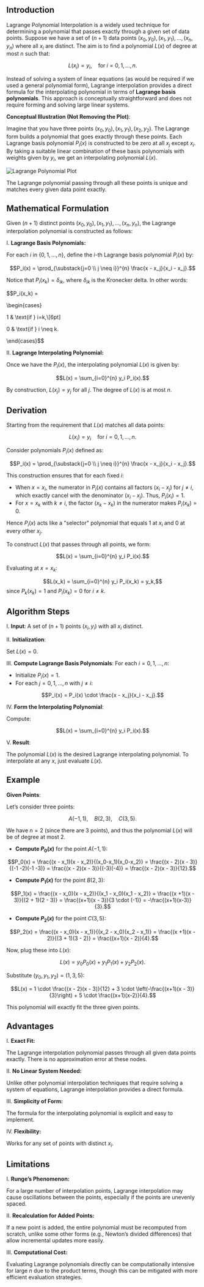 ## Introduction

Lagrange Polynomial Interpolation is a widely used technique for determining a polynomial that passes exactly through a given set of data points. Suppose we have a set of $(n+1)$ data points $(x_0, y_0), (x_1, y_1), \ldots, (x_n, y_n)$ where all $x_i$ are distinct. The aim is to find a polynomial $L(x)$ of degree at most $n$ such that:

$$L(x_i) = y_i, \quad \text{for} \; i=0,1,\ldots,n.$$

Instead of solving a system of linear equations (as would be required if we used a general polynomial form), Lagrange interpolation provides a direct formula for the interpolating polynomial in terms of **Lagrange basis polynomials**. This approach is conceptually straightforward and does not require forming and solving large linear systems.

**Conceptual Illustration (Not Removing the Plot)**:

Imagine that you have three points $(x_0, y_0), (x_1, y_1), (x_2, y_2)$. The Lagrange form builds a polynomial that goes exactly through these points. Each Lagrange basis polynomial $P_i(x)$ is constructed to be zero at all $x_j$ except $x_i$. By taking a suitable linear combination of these basis polynomials with weights given by $y_i$, we get an interpolating polynomial $L(x)$.

![Lagrange Polynomial Plot](https://user-images.githubusercontent.com/37275728/188961030-379f428f-a0c4-403a-a6bd-e4a5393f38e0.png)

The Lagrange polynomial passing through all these points is unique and matches every given data point exactly.

## Mathematical Formulation

Given $(n+1)$ distinct points $(x_0, y_0), (x_1, y_1), \ldots, (x_n, y_n)$, the Lagrange interpolation polynomial is constructed as follows:

I. **Lagrange Basis Polynomials:**

For each $i$ in $\{0,1,\ldots,n\}$, define the $i$-th Lagrange basis polynomial $P_i(x)$ by:

$$P_i(x) = \prod_{\substack{j=0 \\ j \neq i}}^{n} \frac{x - x_j}{x_i - x_j}.$$

Notice that $P_i(x_k) = \delta_{ik}$, where $\delta_{ik}$ is the Kronecker delta. In other words:

$$P_i(x_k) =

\begin{cases}

1 & \text{if } i=k,\\[6pt]

0 & \text{if } i \neq k.

\end{cases}$$

II. **Lagrange Interpolating Polynomial:**

Once we have the $P_i(x)$, the interpolating polynomial $L(x)$ is given by:

$$L(x) = \sum_{i=0}^{n} y_i P_i(x).$$

By construction, $L(x_j) = y_j$ for all $j$. The degree of $L(x)$ is at most $n$.

## Derivation

Starting from the requirement that $L(x)$ matches all data points:

$$L(x_i) = y_i \quad \text{for } i=0,1,\ldots,n.$$

Consider polynomials $P_i(x)$ defined as:

$$P_i(x) = \prod_{\substack{j=0 \\ j \neq i}}^{n} \frac{x - x_j}{x_i - x_j}.$$

This construction ensures that for each fixed $i$:
- When $x = x_i$, the numerator in $P_i(x)$ contains all factors $(x_i - x_j)$ for $j \neq i$, which exactly cancel with the denominator $(x_i - x_j)$. Thus, $P_i(x_i)=1$.
- For $x = x_k$ with $k \neq i$, the factor $(x_k - x_k)$ in the numerator makes $P_i(x_k)=0$.

Hence $P_i(x)$ acts like a "selector" polynomial that equals 1 at $x_i$ and 0 at every other $x_j$.

To construct $L(x)$ that passes through all points, we form:

$$L(x) = \sum_{i=0}^{n} y_i P_i(x).$$

Evaluating at $x = x_k$:

$$L(x_k) = \sum_{i=0}^{n} y_i P_i(x_k) = y_k,$$
since $P_k(x_k)=1$ and $P_i(x_k)=0$ for $i \neq k$.

## Algorithm Steps

I. **Input**: A set of $(n+1)$ points $(x_i,y_i)$ with all $x_i$ distinct.

II. **Initialization**:

Set $L(x)=0$.

III. **Compute Lagrange Basis Polynomials**:
For each $i=0,1,\ldots,n$:
- Initialize $P_i(x)=1$.
- For each $j=0,1,\ldots,n$ with $j \neq i$:

 $$P_i(x) = P_i(x) \cdot \frac{x - x_j}{x_i - x_j}.$$

IV. **Form the Interpolating Polynomial**:

Compute:

$$L(x) = \sum_{i=0}^{n} y_i P_i(x).$$

V. **Result**:

The polynomial $L(x)$ is the desired Lagrange interpolating polynomial. To interpolate at any $x$, just evaluate $L(x)$.

## Example

**Given Points**:

Let’s consider three points:

$$A(-1,1), \quad B(2,3), \quad C(3,5).$$

We have $n=2$ (since there are 3 points), and thus the polynomial $L(x)$ will be of degree at most 2.

- **Compute $P_0(x)$** for the point $A(-1, 1)$:

$$P_0(x) = \frac{(x - x_1)(x - x_2)}{(x_0-x_1)(x_0-x_2)} = \frac{(x - 2)(x - 3)}{(-1 -2)(-1 -3)} = \frac{(x - 2)(x - 3)}{(-3)(-4)} = \frac{(x - 2)(x - 3)}{12}.$$

- **Compute $P_1(x)$** for the point $B(2,3)$:

$$P_1(x) = \frac{(x - x_0)(x - x_2)}{(x_1 - x_0)(x_1 - x_2)} = \frac{(x +1)(x - 3)}{(2 + 1)(2 - 3)} = \frac{(x+1)(x - 3)}{3 \cdot (-1)} = -\frac{(x+1)(x-3)}{3}.$$

- **Compute $P_2(x)$** for the point $C(3,5)$:

$$P_2(x) = \frac{(x - x_0)(x - x_1)}{(x_2 - x_0)(x_2 - x_1)} = \frac{(x +1)(x - 2)}{(3 + 1)(3 - 2)} = \frac{(x+1)(x - 2)}{4}.$$

Now, plug these into $L(x)$:

$$L(x) = y_0 P_0(x) + y_1 P_1(x) + y_2 P_2(x).$$

Substitute $(y_0, y_1, y_2) = (1,3,5)$:

$$L(x) = 1 \cdot \frac{(x - 2)(x - 3)}{12} + 3 \cdot \left(-\frac{(x+1)(x - 3)}{3}\right) + 5 \cdot \frac{(x+1)(x-2)}{4}.$$

This polynomial will exactly fit the three given points.

## Advantages

I. **Exact Fit:**  

The Lagrange interpolation polynomial passes through all given data points exactly. There is no approximation error at these nodes.

II. **No Linear System Needed:**  

Unlike other polynomial interpolation techniques that require solving a system of equations, Lagrange interpolation provides a direct formula.

III. **Simplicity of Form:**  

The formula for the interpolating polynomial is explicit and easy to implement.

IV. **Flexibility:**  

Works for any set of points with distinct $x_i$.

## Limitations

I. **Runge’s Phenomenon:**  

For a large number of interpolation points, Lagrange interpolation may cause oscillations between the points, especially if the points are unevenly spaced.

II. **Recalculation for Added Points:**  

If a new point is added, the entire polynomial must be recomputed from scratch, unlike some other forms (e.g., Newton’s divided differences) that allow incremental updates more easily.

III. **Computational Cost:**  

Evaluating Lagrange polynomials directly can be computationally intensive for large $n$ due to the product terms, though this can be mitigated with more efficient evaluation strategies.
